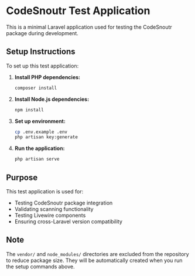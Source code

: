 # CodeSnoutr Test Application

This is a minimal Laravel application used for testing the CodeSnoutr package during development.

## Setup Instructions

To set up this test application:

1. **Install PHP dependencies:**
   ```bash
   composer install
   ```

2. **Install Node.js dependencies:**
   ```bash
   npm install
   ```

3. **Set up environment:**
   ```bash
   cp .env.example .env
   php artisan key:generate
   ```

4. **Run the application:**
   ```bash
   php artisan serve
   ```

## Purpose

This test application is used for:
- Testing CodeSnoutr package integration
- Validating scanning functionality
- Testing Livewire components
- Ensuring cross-Laravel version compatibility

## Note

The `vendor/` and `node_modules/` directories are excluded from the repository to reduce package size. They will be automatically created when you run the setup commands above.
